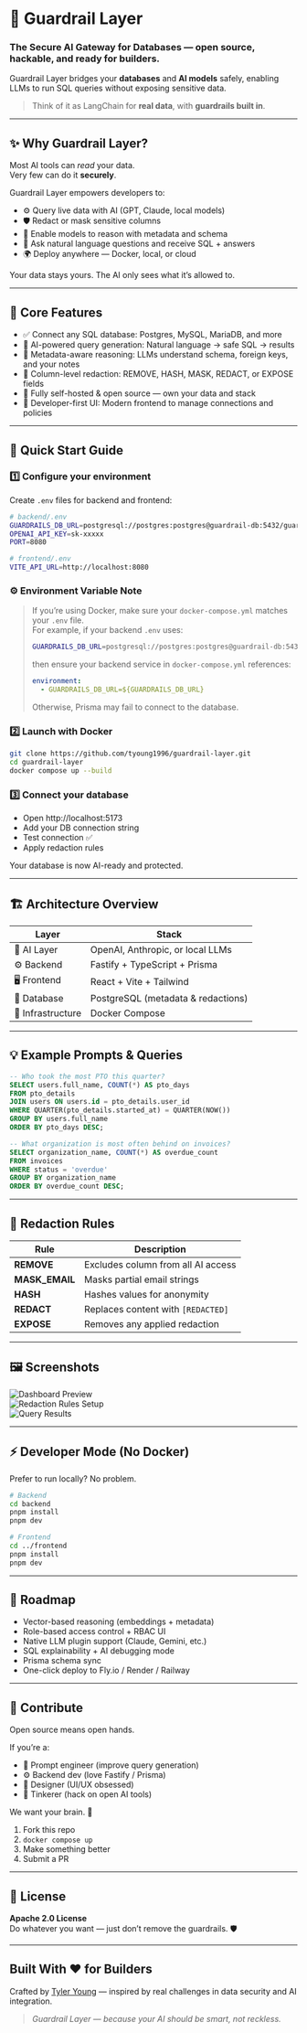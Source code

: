 # 🧠 Guardrail Layer

### The Secure AI Gateway for Databases — open source, hackable, and ready for builders.

Guardrail Layer bridges your **databases** and **AI models** safely, enabling LLMs to run SQL queries without exposing sensitive data.

> Think of it as LangChain for **real data**, with **guardrails built in**.

---

## ✨ Why Guardrail Layer?

Most AI tools can *read* your data.  
Very few can do it **securely**.

Guardrail Layer empowers developers to:

- ⚙️ Query live data with AI (GPT, Claude, local models)  
- 🛡️ Redact or mask sensitive columns  
- 🧩 Enable models to reason with metadata and schema  
- 💬 Ask natural language questions and receive SQL + answers  
- 🌍 Deploy anywhere — Docker, local, or cloud  

Your data stays yours. The AI only sees what it’s allowed to.

---

## 🧱 Core Features

- ✅ Connect any SQL database: Postgres, MySQL, MariaDB, and more  
- 🧠 AI-powered query generation: Natural language → safe SQL → results  
- 🧩 Metadata-aware reasoning: LLMs understand schema, foreign keys, and your notes  
- 🔐 Column-level redaction: REMOVE, HASH, MASK, REDACT, or EXPOSE fields  
- 🧰 Fully self-hosted & open source — own your data and stack  
- 💬 Developer-first UI: Modern frontend to manage connections and policies  

---

## 🚀 Quick Start Guide


### 1️⃣ Configure your environment

Create `.env` files for backend and frontend:

```bash
# backend/.env
GUARDRAILS_DB_URL=postgresql://postgres:postgres@guardrail-db:5432/guardrail
OPENAI_API_KEY=sk-xxxxx
PORT=8080

# frontend/.env
VITE_API_URL=http://localhost:8080
```

### ⚙️ Environment Variable Note

> If you’re using Docker, make sure your `docker-compose.yml` matches your `.env` file.  
> For example, if your backend `.env` uses:
> ```bash
> GUARDRAILS_DB_URL=postgresql://postgres:postgres@guardrail-db:5432/guardrail
> ```
> then ensure your backend service in `docker-compose.yml` references:
> ```yaml
> environment:
>   - GUARDRAILS_DB_URL=${GUARDRAILS_DB_URL}
> ```
> Otherwise, Prisma may fail to connect to the database.

### 2️⃣ Launch with Docker

```bash
git clone https://github.com/tyoung1996/guardrail-layer.git
cd guardrail-layer
docker compose up --build
```

### 3️⃣ Connect your database

- Open http://localhost:5173  
- Add your DB connection string  
- Test connection ✅  
- Apply redaction rules  

Your database is now AI-ready and protected.

---

## 🏗️ Architecture Overview

| Layer          | Stack                          |
| -------------- | ------------------------------ |
| 🧠 AI Layer    | OpenAI, Anthropic, or local LLMs |
| ⚙️ Backend     | Fastify + TypeScript + Prisma  |
| 🖥️ Frontend   | React + Vite + Tailwind        |
| 🐘 Database   | PostgreSQL (metadata & redactions) |
| 🚢 Infrastructure | Docker Compose                |

---

## 💡 Example Prompts & Queries

```sql
-- Who took the most PTO this quarter?
SELECT users.full_name, COUNT(*) AS pto_days
FROM pto_details
JOIN users ON users.id = pto_details.user_id
WHERE QUARTER(pto_details.started_at) = QUARTER(NOW())
GROUP BY users.full_name
ORDER BY pto_days DESC;

-- What organization is most often behind on invoices?
SELECT organization_name, COUNT(*) AS overdue_count
FROM invoices
WHERE status = 'overdue'
GROUP BY organization_name
ORDER BY overdue_count DESC;
```

---

## 🔐 Redaction Rules

| Rule       | Description                     |
| ---------- | ------------------------------- |
| **REMOVE** | Excludes column from all AI access |
| **MASK_EMAIL** | Masks partial email strings    |
| **HASH**   | Hashes values for anonymity      |
| **REDACT** | Replaces content with `[REDACTED]` |
| **EXPOSE** | Removes any applied redaction     |

---

## 🖼️ Screenshots


![Dashboard Preview](https://raw.githubusercontent.com/tyoung1996/guardrail-layer/refs/heads/main/frontend/public/screeenshots/dashboard.png)  
![Redaction Rules Setup](https://github.com/tyoung1996/guardrail-layer/blob/main/frontend/public/screeenshots/redaction.png?raw=true)  
![Query Results](https://github.com/tyoung1996/guardrail-layer/blob/main/frontend/public/screeenshots/query-results.png?raw=true)  

---

## ⚡ Developer Mode (No Docker)

Prefer to run locally? No problem.

```bash
# Backend
cd backend
pnpm install
pnpm dev

# Frontend
cd ../frontend
pnpm install
pnpm dev
```

---

## 🚧 Roadmap

- Vector-based reasoning (embeddings + metadata)  
- Role-based access control + RBAC UI  
- Native LLM plugin support (Claude, Gemini, etc.)  
- SQL explainability + AI debugging mode  
- Prisma schema sync  
- One-click deploy to Fly.io / Render / Railway  

---

## 🤝 Contribute

Open source means open hands.  

If you’re a:  
- 🧠 Prompt engineer (improve query generation)  
- ⚙️ Backend dev (love Fastify / Prisma)  
- 🎨 Designer (UI/UX obsessed)  
- 🧩 Tinkerer (hack on open AI tools)  

We want your brain. 🧬

1. Fork this repo  
2. `docker compose up`  
3. Make something better  
4. Submit a PR  

---

## 🪪 License

**Apache 2.0 License**  
Do whatever you want — just don’t remove the guardrails. 🛡️

---

## Built With ❤️ for Builders

Crafted by [Tyler Young](https://github.com/tyoung1996) — inspired by real challenges in data security and AI integration.

> _Guardrail Layer — because your AI should be smart, not reckless._
